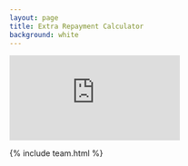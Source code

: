 ```yaml
---
layout: page
title: Extra Repayment Calculator
background: white
---
```


<div>
    <iframe class="amortisation-calc" frameborder="0"
        src="http://www.ooba.co.za/calculators/home-loan-amortisation-calculator?iframe=true&iftype=nobrand"
        title="Extra Repayment Calculator"></iframe>
</div>

{% include team.html %}